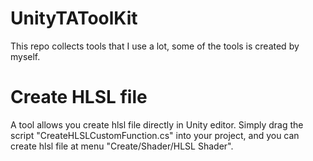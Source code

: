 # UnityTAToolKit
This repo collects tools that I use a lot, some of the tools is created by myself.

# Create HLSL file
A tool allows you create hlsl file directly in Unity editor.
Simply drag the script "CreateHLSLCustomFunction.cs" into your project, and you can create hlsl file at menu "Create/Shader/HLSL Shader".
